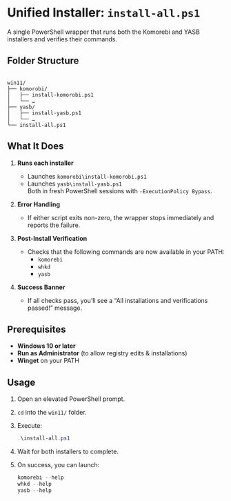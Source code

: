 # Unified Installer: `install-all.ps1`

A single PowerShell wrapper that runs both the Komorebi and YASB installers and verifies their commands.

## Folder Structure

```

win11/
├── komorobi/
│   ├── install-komorobi.ps1
│   └── …
├── yasb/
│   ├── install-yasb.ps1
│   └── …
└── install-all.ps1

````

## What It Does

1. **Runs each installer**  
   - Launches `komorobi\install-komorobi.ps1`  
   - Launches `yasb\install-yasb.ps1`  
   Both in fresh PowerShell sessions with `-ExecutionPolicy Bypass`.

2. **Error Handling**  
   - If either script exits non-zero, the wrapper stops immediately and reports the failure.

3. **Post-Install Verification**  
   - Checks that the following commands are now available in your PATH:
     - `komorebi`
     - `whkd`
     - `yasb`

4. **Success Banner**  
   - If all checks pass, you’ll see a “All installations and verifications passed!” message.

## Prerequisites

- **Windows 10 or later**  
- **Run as Administrator** (to allow registry edits & installations)  
- **Winget** on your PATH  

## Usage

1. Open an elevated PowerShell prompt.  
2. `cd` into the `win11/` folder.  
3. Execute:

   ```powershell
   .\install-all.ps1
   ```

4. Wait for both installers to complete.
5. On success, you can launch:

   ```powershell
   komorebi --help
   whkd --help
   yasb --help
   ```
